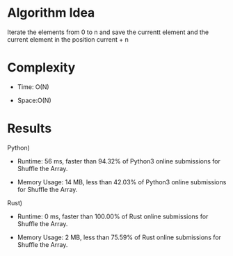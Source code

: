 # Algorithm Idea

Iterate the elements from 0 to n and save the currentt element and the current element in the position current + n

# Complexity

- Time: O(N)

- Space:O(N)

# Results

Python)

- Runtime: 56 ms, faster than 94.32% of Python3 online submissions for Shuffle the Array.

- Memory Usage: 14 MB, less than 42.03% of Python3 online submissions for Shuffle the Array.

Rust)

- Runtime: 0 ms, faster than 100.00% of Rust online submissions for Shuffle the Array.

- Memory Usage: 2 MB, less than 75.59% of Rust online submissions for Shuffle the Array.